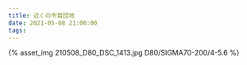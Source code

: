 ```yaml
---
title: 近くの市営団地
date: 2021-05-08 21:00:00
tags:
---
```


<!-- ふたり -->
<!-- 結局、午前までかかって応募書類は完成。
最後は、前に撮った顔写真の印象が最悪だからと妻の指摘で、近くのコンビニで撮り直しをするという顛末。
ついつい一仕事終えた気分。
こんなところで充実感を感じている場合ではないのは判っているのですが、一息入れに近所の市営団地へ写真を撮りにいきました。

圧縮感のある写真を普段着で撮りたかったので、迷わずシグマの50-200mm/4-5.6を持ち出しました。
現像も上々。
新たな自分トーンを出すことが出来たと思っています。 -->

{% asset_img 210508_D80_DSC_1413.jpg  D80/SIGMA70-200/4-5.6 %}